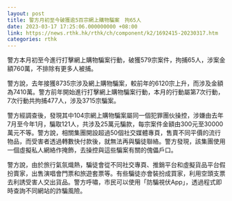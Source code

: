 ```yaml
---
layout: post
title: 警方月初至今破獲逾5百宗網上購物騙案　拘65人
date: 2023-03-17 17:25:06.000000000 +08:00
link: https://news.rthk.hk/rthk/ch/component/k2/1692415-20230317.htm
categories: rthk
---
```


警方本月初至今進行打擊網上購物騙案行動，破獲579宗案件，拘捕65人，涉案金額760萬，不排除有更多人被捕。

警方說，去年接獲8735宗涉及網上購物騙案，較前年的6120宗上升，而涉及金額為7410萬。警方前年開始進行打擊網上購物騙案行動，本月的行動屬第7次行動，7次行動共拘捕477人，涉及3715宗騙案。

警方經調查後，發現其中104宗網上購物騙案屬同一個犯罪團伙操控，涉嫌由去年7月至今年1月，騙取121人，共涉及25萬元騙款，每宗案件金額由300元至30000萬元不等。警方說，相關集團開設超過50個社交媒體專頁，售賣不同平價的流行物品，而受害者透過轉數快付款後，就無法再與騙徒聯絡。警方發現，該集團使用一個虛擬私人網絡作掩飾，去操控與這些騙案有關的傀儡戶口。

警方說，由於旅行氣氛熾熱，騙徒會從不同社交專頁、推銷平台和虛擬貨品平台假扮賣家，出售演唱會門票和旅遊套票等。有些騙徒亦會裝扮成買家，利用空頭支票去利誘受害人交出貨品。警方呼嘯，市民可以使用「防騙視伏App」，透過程式即時查詢不同網站的詐騙風險。
